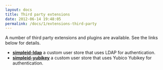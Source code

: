 ```yaml
---
layout: docs
title: Third party extensions
date: 2012-06-14 19:48:05
permalink: /docs/1/extensions-third-party
---
```


A number of third party extensions and plugins are available.  See the links below for details.

- **[simpleid-ldap](https://github.com/simpleid/simpleid-ldap)** a custom user store that uses LDAP for authentication.
- **[simpleid-yubikey](https://github.com/neverpanic/simpleid-yubikey)** a custom user store that uses Yubico Yubikey for authentication.